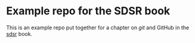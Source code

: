 # Example repo for the SDSR book
This is an example repo put together for a chapter on *git* and GitHub in the [sdsr](https://www.sds.pub) book. 
